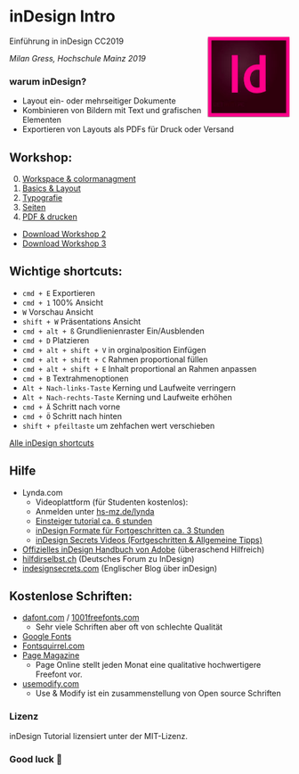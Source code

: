 # inDesign Intro
Einführung in inDesign CC2019
<img align="right" src="indesign_logo.png">

*Milan Gress, Hochschule Mainz 2019*

### warum inDesign?
- Layout ein- oder mehrseitiger Dokumente
- Kombinieren von Bildern mit Text und grafischen Elementen
- Exportieren von Layouts als PDFs für Druck oder Versand

## Workshop:
0. [Workspace & colormanagment](0_intro/intro.md)
1. [Basics & Layout](1_basics/basics.md)
2. [Typografie](2_typo/typo.md)
3. [Seiten](3_seiten/seiten.md)
4. [PDF & drucken](4_pdf/pdf.md)

- [Download Workshop 2](https://github.com/milangress/inDesign101/blob/master/5_workshop/workshop-2_files.zip?raw=true)
- [Download Workshop 3 ](https://github.com/milangress/inDesign101/blob/master/6_workshop/workshop_final.zip?raw=true)


## Wichtige shortcuts:


- `cmd + E` Exportieren
- `cmd + 1` 100% Ansicht
- `W` Vorschau Ansicht
- `shift + W` Präsentations Ansicht
- `cmd + alt + ß` Grundlienienraster Ein/Ausblenden
- `cmd + D` Platzieren
- `cmd + alt + shift + V` in orginalposition Einfügen
- `cmd + alt + shift + C` Rahmen proportional füllen
- `cmd + alt + shift + E` Inhalt proportional an Rahmen anpassen
- `cmd + B` Textrahmenoptionen
- `Alt + Nach-links-Taste` Kerning und Laufweite verringern
- `Alt + Nach-rechts-Taste` Kerning und Laufweite erhöhen
- `cmd + Ä` Schritt nach vorne
- `cmd + Ö` Schritt nach hinten
- `shift + pfeiltaste` um zehfachen wert verschieben

[Alle inDesign shortcuts](https://helpx.adobe.com/de/indesign/using/default-keyboard-shortcuts.html)



## Hilfe
- Lynda.com
  - Videoplattform (für Studenten kostenlos):
  - Anmelden unter [hs-mz.de/lynda](hs-mz.de/lynda)
  - [Einsteiger tutorial ca. 6 stunden](https://www.lynda.com/InDesign-tutorials/Get-started/625911/676204-4.html?org=hs-mainz.de)
  - [inDesign Formate für Fortgeschritten ca. 3 Stunden](https://www.lynda.com/InDesign-tutorials/InDesign-Styles-Depth-Revision/575947-2.html?org=hs-mainz.de)
  - [inDesign Secrets Videos (Fortgeschritten & Allgemeine Tipps)](https://www.lynda.com/InDesign-tutorials/InDesign-Secrets/85324-2.html?org=hs-mainz.de)
- [Offizielles inDesign Handbuch von Adobe](https://helpx.adobe.com/de/indesign/user-guide.html) (überaschend Hilfreich)
- [hilfdirselbst.ch](https://www.hilfdirselbst.ch/foren/Adobe_InDesign_Forum_4.html) (Deutsches Forum zu InDesign)
- [indesignsecrets.com](https://indesignsecrets.com/) (Englischer Blog über inDesign)

## Kostenlose Schriften:
  - [dafont.com](https://www.dafont.com/) / [1001freefonts.com](https://www.1001freefonts.com/)
    - Sehr viele Schriften aber oft von schlechte Qualität
  - [Google Fonts](https://fonts.google.com/)
  - [Fontsquirrel.com](https://www.fontsquirrel.com/)
  - [Page Magazine](https://page-online.de/typografie/freefont-des-monats-uebersicht/)
    - Page Online stellt jeden Monat eine qualitative hochwertigere Freefont vor.
  - [usemodify.com](https://usemodify.com/)
    - Use & Modify ist ein zusammenstellung von Open source Schriften



### Lizenz
inDesign Tutorial lizensiert unter der MIT-Lizenz.

### Good luck 💖
